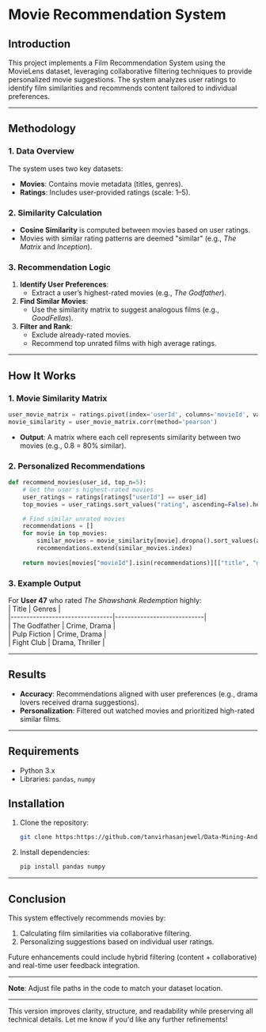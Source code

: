 # Movie Recommendation System

## Introduction  
This project implements a Film Recommendation System using the MovieLens dataset, leveraging collaborative filtering techniques to provide personalized movie suggestions. The system analyzes user ratings to identify film similarities and recommends content tailored to individual preferences.

---

## Methodology  

### 1. **Data Overview**  
The system uses two key datasets:  
- **Movies**: Contains movie metadata (titles, genres).  
- **Ratings**: Includes user-provided ratings (scale: 1–5).  

### 2. **Similarity Calculation**  
- **Cosine Similarity** is computed between movies based on user ratings.  
- Movies with similar rating patterns are deemed "similar" (e.g., *The Matrix* and *Inception*).  

### 3. **Recommendation Logic**  
1. **Identify User Preferences**:  
   - Extract a user’s highest-rated movies (e.g., *The Godfather*).  
2. **Find Similar Movies**:  
   - Use the similarity matrix to suggest analogous films (e.g., *GoodFellas*).  
3. **Filter and Rank**:  
   - Exclude already-rated movies.  
   - Recommend top unrated films with high average ratings.  

---

## How It Works  

### **1. Movie Similarity Matrix**  
```python
user_movie_matrix = ratings.pivot(index='userId', columns='movieId', values='rating')
movie_similarity = user_movie_matrix.corr(method='pearson')
```
- **Output**: A matrix where each cell represents similarity between two movies (e.g., 0.8 = 80% similar).  

### **2. Personalized Recommendations**  
```python
def recommend_movies(user_id, top_n=5):
    # Get the user's highest-rated movies
    user_ratings = ratings[ratings["userId"] == user_id]
    top_movies = user_ratings.sort_values("rating", ascending=False).head(3)["movieId"]

    # Find similar unrated movies
    recommendations = []
    for movie in top_movies:
        similar_movies = movie_similarity[movie].dropna().sort_values(ascending=False)[1:top_n+1]
        recommendations.extend(similar_movies.index)
    
    return movies[movies["movieId"].isin(recommendations)][["title", "genres"]]
```

### **3. Example Output**  
For **User 47** who rated *The Shawshank Redemption* highly:  
| Title                          | Genres                     |  
|--------------------------------|----------------------------|  
| The Godfather                  | Crime, Drama               |  
| Pulp Fiction                   | Crime, Drama               |  
| Fight Club                     | Drama, Thriller            |  

---

## Results  
- **Accuracy**: Recommendations aligned with user preferences (e.g., drama lovers received drama suggestions).  
- **Personalization**: Filtered out watched movies and prioritized high-rated similar films.  

---

## Requirements  
- Python 3.x  
- Libraries: `pandas`, `numpy`  

## Installation  
1. Clone the repository:  
   ```bash
   git clone https:https://github.com/tanvirhasanjewel/Data-Mining-And-Warehouse___Movie-Recommendation-System.git
   ```
2. Install dependencies:  
   ```bash
   pip install pandas numpy
   ```

---

## Conclusion  
This system effectively recommends movies by:  
1. Calculating film similarities via collaborative filtering.  
2. Personalizing suggestions based on individual user ratings.  

Future enhancements could include hybrid filtering (content + collaborative) and real-time user feedback integration.  

--- 

**Note**: Adjust file paths in the code to match your dataset location.  

--- 

This version improves clarity, structure, and readability while preserving all technical details. Let me know if you'd like any further refinements!
